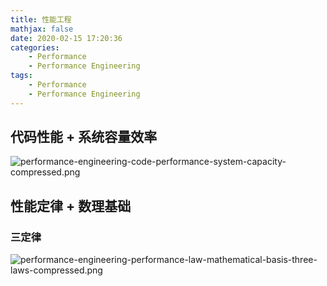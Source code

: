 ```yaml
---
title: 性能工程
mathjax: false
date: 2020-02-15 17:20:36
categories:
    - Performance
    - Performance Engineering
tags:
    - Performance
    - Performance Engineering
---
```


## 代码性能 + 系统容量效率
![performance-engineering-code-performance-system-capacity-compressed.png](https://performance-engineering-1253868755.cos.ap-guangzhou.myqcloud.com/compressed/performance-engineering-code-performance-system-capacity-compressed.png)

<!-- more -->

## 性能定律 + 数理基础

### 三定律
![performance-engineering-performance-law-mathematical-basis-three-laws-compressed.png](https://performance-engineering-1253868755.cos.ap-guangzhou.myqcloud.com/compressed/performance-engineering-performance-law-mathematical-basis-three-laws-compressed.png)